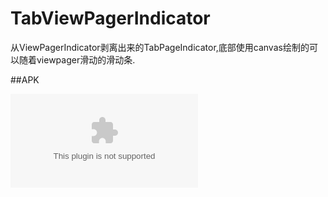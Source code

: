 TabViewPagerIndicator
=====================

从ViewPagerIndicator剥离出来的TabPageIndicator,底部使用canvas绘制的可以随着viewpager滑动的滑动条.

##APK

![Apk](https://github.com/coswind/TabViewPagerIndicator/raw/master/TabViewPagerIndicator.apk)
